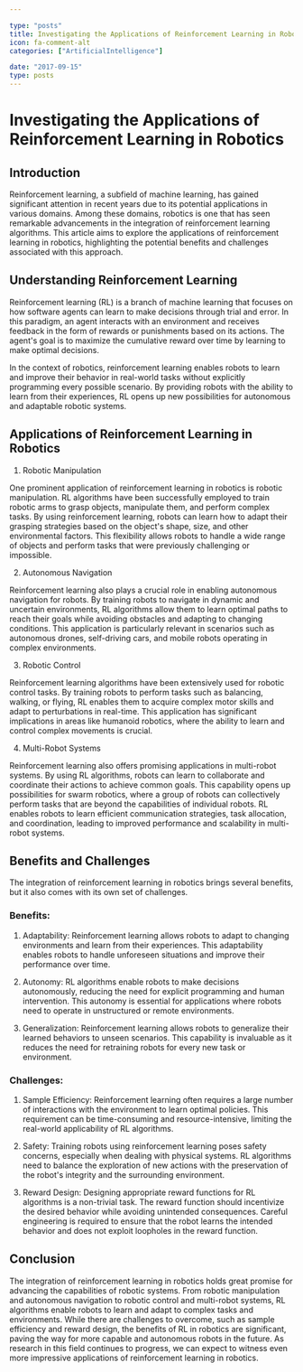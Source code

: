 ```yaml
---

type: "posts"
title: Investigating the Applications of Reinforcement Learning in Robotics
icon: fa-comment-alt
categories: ["ArtificialIntelligence"]

date: "2017-09-15"
type: posts
---
```





# Investigating the Applications of Reinforcement Learning in Robotics

## Introduction

Reinforcement learning, a subfield of machine learning, has gained significant attention in recent years due to its potential applications in various domains. Among these domains, robotics is one that has seen remarkable advancements in the integration of reinforcement learning algorithms. This article aims to explore the applications of reinforcement learning in robotics, highlighting the potential benefits and challenges associated with this approach.

## Understanding Reinforcement Learning

Reinforcement learning (RL) is a branch of machine learning that focuses on how software agents can learn to make decisions through trial and error. In this paradigm, an agent interacts with an environment and receives feedback in the form of rewards or punishments based on its actions. The agent's goal is to maximize the cumulative reward over time by learning to make optimal decisions.

In the context of robotics, reinforcement learning enables robots to learn and improve their behavior in real-world tasks without explicitly programming every possible scenario. By providing robots with the ability to learn from their experiences, RL opens up new possibilities for autonomous and adaptable robotic systems.

## Applications of Reinforcement Learning in Robotics

1. Robotic Manipulation

One prominent application of reinforcement learning in robotics is robotic manipulation. RL algorithms have been successfully employed to train robotic arms to grasp objects, manipulate them, and perform complex tasks. By using reinforcement learning, robots can learn how to adapt their grasping strategies based on the object's shape, size, and other environmental factors. This flexibility allows robots to handle a wide range of objects and perform tasks that were previously challenging or impossible.

2. Autonomous Navigation

Reinforcement learning also plays a crucial role in enabling autonomous navigation for robots. By training robots to navigate in dynamic and uncertain environments, RL algorithms allow them to learn optimal paths to reach their goals while avoiding obstacles and adapting to changing conditions. This application is particularly relevant in scenarios such as autonomous drones, self-driving cars, and mobile robots operating in complex environments.

3. Robotic Control

Reinforcement learning algorithms have been extensively used for robotic control tasks. By training robots to perform tasks such as balancing, walking, or flying, RL enables them to acquire complex motor skills and adapt to perturbations in real-time. This application has significant implications in areas like humanoid robotics, where the ability to learn and control complex movements is crucial.

4. Multi-Robot Systems

Reinforcement learning also offers promising applications in multi-robot systems. By using RL algorithms, robots can learn to collaborate and coordinate their actions to achieve common goals. This capability opens up possibilities for swarm robotics, where a group of robots can collectively perform tasks that are beyond the capabilities of individual robots. RL enables robots to learn efficient communication strategies, task allocation, and coordination, leading to improved performance and scalability in multi-robot systems.

## Benefits and Challenges

The integration of reinforcement learning in robotics brings several benefits, but it also comes with its own set of challenges.

### Benefits:

1. Adaptability: Reinforcement learning allows robots to adapt to changing environments and learn from their experiences. This adaptability enables robots to handle unforeseen situations and improve their performance over time.

2. Autonomy: RL algorithms enable robots to make decisions autonomously, reducing the need for explicit programming and human intervention. This autonomy is essential for applications where robots need to operate in unstructured or remote environments.

3. Generalization: Reinforcement learning allows robots to generalize their learned behaviors to unseen scenarios. This capability is invaluable as it reduces the need for retraining robots for every new task or environment.

### Challenges:

1. Sample Efficiency: Reinforcement learning often requires a large number of interactions with the environment to learn optimal policies. This requirement can be time-consuming and resource-intensive, limiting the real-world applicability of RL algorithms.

2. Safety: Training robots using reinforcement learning poses safety concerns, especially when dealing with physical systems. RL algorithms need to balance the exploration of new actions with the preservation of the robot's integrity and the surrounding environment.

3. Reward Design: Designing appropriate reward functions for RL algorithms is a non-trivial task. The reward function should incentivize the desired behavior while avoiding unintended consequences. Careful engineering is required to ensure that the robot learns the intended behavior and does not exploit loopholes in the reward function.

## Conclusion

The integration of reinforcement learning in robotics holds great promise for advancing the capabilities of robotic systems. From robotic manipulation and autonomous navigation to robotic control and multi-robot systems, RL algorithms enable robots to learn and adapt to complex tasks and environments. While there are challenges to overcome, such as sample efficiency and reward design, the benefits of RL in robotics are significant, paving the way for more capable and autonomous robots in the future. As research in this field continues to progress, we can expect to witness even more impressive applications of reinforcement learning in robotics.